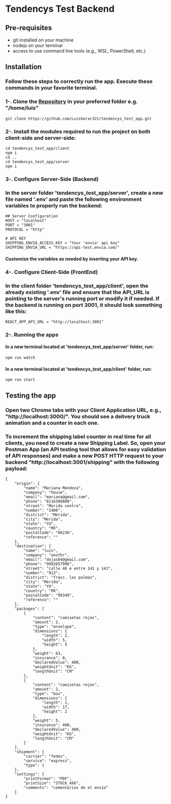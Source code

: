# Tendencys Test Backend
## Pre-requisites
* git installed on your machine
* nodejs on your terminal
* access to use command line tools (e.g., WSL, PowerShell, etc.)

## Installation
### Follow these steps to correctly run the app. Execute these commands in your favorite terminal.
### 1-. Clone the  [Repository](https://github.com/LuisGerar321/tendencys_test_app) in your preferred  folder e.g. "/home/luis"
```
git clone https://github.com/LuisGerar321/tendencys_test_app.git
```
### 2-. Install the modules required to run the project on both client-side and server-side:

```
cd tendencys_test_app/client
npm i
cd ..
cd tendencys_test_app/server
npm i
```
### 3-. Configure Server-Side (Backend)
### In the server folder 'tendencys_test_app/server', create a new file named '.env' and paste the following environment variables to properly run the backend:
```
## Server Configuration
HOST = "localhost"
PORT = "3001"
PROTOCOL = "http"

# API KEY
SHIPPING_ENVIA_ACCESS_KEY = "Your 'envia' api key"
SHIPPING_ENVIA_URL = "https://api-test.envia.com/"
```
#### Customize the variables as needed by inserting your API key.

### 4-. Configure Client-Side (FrontEnd)

### In the client folder 'tendencys_test_app/client', open the already existing '.env' file and ensure that the API_URL is pointing to the server's running port or modify it if needed. If the backend is running on port 3001, it should look something like this:
```
REACT_APP_API_URL = "http://localhost:3001"
```
### 2-. Running the apps
#### In a new terminal located at 'tendencys_test_app/server' folder, run:
```
npm run watch
```
#### In a new terminal located at 'tendencys_test_app/client' folder, run:
```
npm run start
```
## Testing the app

### Open two Chrome tabs with your Client Application URL, e.g., "http://localhost:3000/". You should see a delivery truck animation and a counter in each one.

### To increment the shipping label counter in real time for all clients, you need to create a new Shipping Label. So, open your Postman App (an API testing tool that allows for easy validation of API responses) and make a new POST HTTP request to your backend "http://localhost:3001/shipping" with the following payload:

```
{
    "origin": {
        "name": "Mariana Mendoza",
        "company": "house",
        "email": "mariana@gmail.com",
        "phone": "8116300800",
        "street": "Merida centro",
        "number": "1400",
        "district": "Mérida",
        "city": "Merida",
        "state": "YU",
        "country": "MX",
        "postalCode": "66236",
        "reference": ""
    },
    "destination": {
        "name": "luis",
        "company": "anothr",
        "email": "dojas64@gmail.com",
        "phone": "9992657990",
        "street": "calle 46 e entre 141 y 143",
        "number": "913",
        "district": "fracc. las palmas",
        "city": "Merida",
        "state": "YU",
        "country": "MX",
        "postalCode": "99349",
        "reference": ""
    },
    "packages": [
        {
            "content": "camisetas rojas",
            "amount": 2,
            "type": "envelope",
            "dimensions": {
                "length": 2,
                "width": 5,
                "height": 5
            },
            "weight": 63,
            "insurance": 0,
            "declaredValue": 400,
            "weightUnit": "KG",
            "lengthUnit": "CM"
        },
        {
            "content": "camisetas rojas",
            "amount": 2,
            "type": "box",
            "dimensions": {
                "length": 1,
                "width": 17,
                "height": 2
            },
            "weight": 5,
            "insurance": 400,
            "declaredValue": 400,
            "weightUnit": "KG",
            "lengthUnit": "CM"
        }
    ],
    "shipment": {
        "carrier": "fedex",
        "service": "express",
        "type": 1
    },
    "settings": {
        "printFormat": "PDF",
        "printSize": "STOCK_4X6",
        "comments": "comentarios de el envío"
    }
}
```